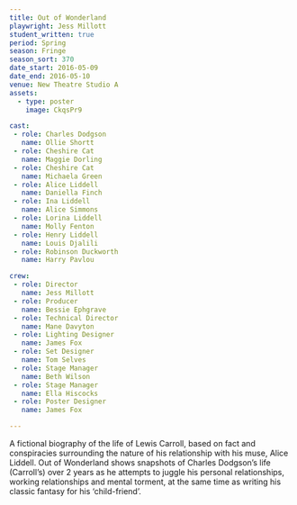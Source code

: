 ```yaml
---
title: Out of Wonderland
playwright: Jess Millott
student_written: true
period: Spring
season: Fringe
season_sort: 370
date_start: 2016-05-09
date_end: 2016-05-10
venue: New Theatre Studio A
assets:
  - type: poster
    image: CkqsPr9

cast:
 - role: Charles Dodgson
   name: Ollie Shortt
 - role: Cheshire Cat
   name: Maggie Dorling
 - role: Cheshire Cat
   name: Michaela Green
 - role: Alice Liddell
   name: Daniella Finch
 - role: Ina Liddell
   name: Alice Simmons
 - role: Lorina Liddell
   name: Molly Fenton
 - role: Henry Liddell
   name: Louis Djalili
 - role: Robinson Duckworth
   name: Harry Pavlou

crew:
 - role: Director
   name: Jess Millott
 - role: Producer
   name: Bessie Ephgrave
 - role: Technical Director
   name: Mane Davyton
 - role: Lighting Designer
   name: James Fox
 - role: Set Designer
   name: Tom Selves
 - role: Stage Manager
   name: Beth Wilson
 - role: Stage Manager
   name: Ella Hiscocks
 - role: Poster Designer
   name: James Fox

---
```


A fictional biography of the life of Lewis Carroll, based on fact and conspiracies surrounding the nature of his relationship with his muse, Alice Liddell. Out of Wonderland shows snapshots of Charles Dodgson’s life (Carroll’s) over 2 years as he attempts to juggle his personal relationships, working relationships and mental torment, at the same time as writing his classic fantasy for his ‘child-friend’.
